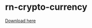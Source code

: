 # rn-crypto-currency
<a href='http://www.mediafire.com/file/48plxt49o1e66rb/app-release.apk/file'>Download here</a>
